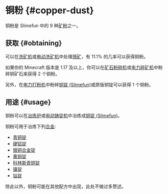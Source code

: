 # 铜粉 {#copper-dust}

铜粉是 Slimefun 中的 9 种[矿粉](/Dusts)之一。

## 获取 {#obtaining}

可以在[洗矿机](/Ore-Washer)或[电动洗矿机](/Electric-Dust-Washer)中处理[筛矿](/Sifted-Ore)，有 11.1% 的几率可以获得铜粉。

如果你的 Minecraft 版本是 1.17 及以上，你可以在[矿石粉碎机](/Ore-Crusher)或[电力碎矿机](/Electric-Ore-Grinder)中粉碎铜矿石来获得 2 个铜粉。

另外，在[电力打粉机](/Electric-Ingot-Pulverizer)中粉碎[铜锭 (Slimefun)](/Copper-Ingot)或原版铜锭可以获得 1 个铜粉。

## 用途 {#usage}

铜粉可以在[冶炼炉](/Smeltery)或[电动铸锭机](/Electric-Ingot-Factory)中冶炼成[铜锭 (Slimefun)](/Copper-Ingot)。

铜粉可用于冶炼下列[合金](/Ingots#alloys):

* [青铜锭](/Bronze-Ingot)
* [硬铝锭](/Duralumin-Ingot)
* [银铜合金锭](/Billon-Ingot)
* [黄铜锭](/Brass-Ingot)
* [科林斯青铜锭](/Corinthian-Bronze-Ingot)
* [镍锭](/Nickel-Ingot)
* [钴锭](/Cobalt-Ingot)

除此以外，铜粉可能在其他配方中出现，此处不做过多赘述。
